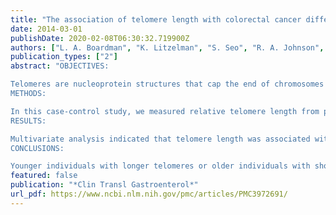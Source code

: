 ```yaml
---
title: "The association of telomere length with colorectal cancer differs by the age of cancer onset"
date: 2014-03-01
publishDate: 2020-02-08T06:30:32.719900Z
authors: ["L. A. Boardman", "K. Litzelman", "S. Seo", "R. A. Johnson", "R. J. Vanderboom", "G. W. Kimmel", "J. M. Cunningham", "R. E. Gangnon", "C. D. Engelman", "D. L. Riegert-Johnson", "J. Potter", "R. Haile", "D. Buchanan", "M. A. Jenkins", "D. N. Rider", "S. N. Thibodeau", "G. M. Petersen", "H. G. Skinner"]
publication_types: ["2"]
abstract: "OBJECTIVES:

Telomeres are nucleoprotein structures that cap the end of chromosomes and shorten with sequential cell divisions in normal aging. Short telomeres are also implicated in the incidence of many cancers, but the evidence is not conclusive for colorectal cancer (CRC). Therefore, the aim of this study was to assess the association of CRC and telomere length.
METHODS:

In this case-control study, we measured relative telomere length from peripheral blood leukocytes (PBLs) DNA with quantitative PCR in 598 CRC patients and 2,212 healthy controls.
RESULTS:

Multivariate analysis indicated that telomere length was associated with risk for CRC, and this association varied in an age-related manner; younger individuals (≤50 years of age) with longer telomeres (80-99 percentiles) had a 2-6 times higher risk of CRC, while older individuals (>50 years of age) with shortened telomeres (1-10 percentiles) had 2-12 times the risk for CRC. The risk for CRC varies with extremes in telomere length in an age-associated manner.
CONCLUSIONS:

Younger individuals with longer telomeres or older individuals with shorter telomeres are at higher risk for CRC. These findings indicate that the association of PBL telomere length varies according to the age of cancer onset and that CRC is likely associated with at minimum two different mechanisms of telomere dynamics."
featured: false
publication: "*Clin Transl Gastroenterol*"
url_pdf: https://www.ncbi.nlm.nih.gov/pmc/articles/PMC3972691/
---
```


